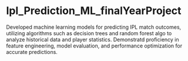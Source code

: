 # Ipl_Prediction_ML_finalYearProject
Developed machine learning models for predicting IPL match outcomes, utilizing algorithms such as decision trees and random forest algo to analyze historical data and player statistics. Demonstratd proficiency in feature engineering, model evaluation, and performance optimization for accurate predictions.
